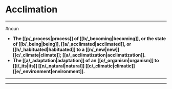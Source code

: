 # Acclimation
---
#noun
- **The [[p/_process|process]] of [[b/_becoming|becoming]], or the state of [[b/_being|being]], [[a/_acclimated|acclimated]], or [[h/_habituated|habituated]] to a [[n/_new|new]] [[c/_climate|climate]]; [[a/_acclimatization|acclimatization]].**
- **The [[a/_adaptation|adaptation]] of an [[o/_organism|organism]] to [[i/_its|its]] [[n/_natural|natural]] [[c/_climatic|climatic]] [[e/_environment|environment]].**
---
---
